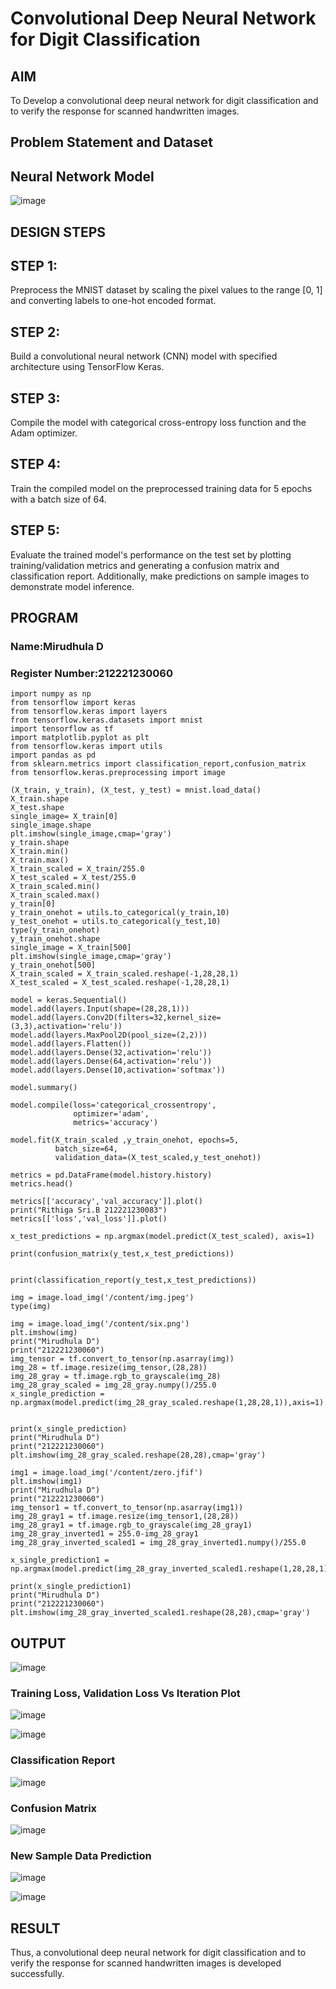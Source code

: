 # Convolutional Deep Neural Network for Digit Classification

## AIM

To Develop a convolutional deep neural network for digit classification and to verify the response for scanned handwritten images.

## Problem Statement and Dataset

## Neural Network Model

![image](https://github.com/user-attachments/assets/2f6d9f30-d666-4f0f-872b-3123afef1237)


## DESIGN STEPS

## STEP 1:
Preprocess the MNIST dataset by scaling the pixel values to the range [0, 1] and converting labels to one-hot encoded format.

## STEP 2:
Build a convolutional neural network (CNN) model with specified architecture using TensorFlow Keras.

## STEP 3:
Compile the model with categorical cross-entropy loss function and the Adam optimizer.

## STEP 4:
Train the compiled model on the preprocessed training data for 5 epochs with a batch size of 64.

## STEP 5:
Evaluate the trained model's performance on the test set by plotting training/validation metrics and generating a confusion matrix and classification report. Additionally, make predictions on sample images to demonstrate model inference.
## PROGRAM

### Name:Mirudhula D
### Register Number:212221230060


```
import numpy as np
from tensorflow import keras
from tensorflow.keras import layers
from tensorflow.keras.datasets import mnist
import tensorflow as tf
import matplotlib.pyplot as plt
from tensorflow.keras import utils
import pandas as pd
from sklearn.metrics import classification_report,confusion_matrix
from tensorflow.keras.preprocessing import image

(X_train, y_train), (X_test, y_test) = mnist.load_data()
X_train.shape
X_test.shape
single_image= X_train[0]
single_image.shape
plt.imshow(single_image,cmap='gray')
y_train.shape
X_train.min()
X_train.max()
X_train_scaled = X_train/255.0
X_test_scaled = X_test/255.0
X_train_scaled.min()
X_train_scaled.max()
y_train[0]
y_train_onehot = utils.to_categorical(y_train,10)
y_test_onehot = utils.to_categorical(y_test,10)
type(y_train_onehot)
y_train_onehot.shape
single_image = X_train[500]
plt.imshow(single_image,cmap='gray')
y_train_onehot[500]
X_train_scaled = X_train_scaled.reshape(-1,28,28,1)
X_test_scaled = X_test_scaled.reshape(-1,28,28,1)

model = keras.Sequential()
model.add(layers.Input(shape=(28,28,1)))
model.add(layers.Conv2D(filters=32,kernel_size=(3,3),activation='relu'))
model.add(layers.MaxPool2D(pool_size=(2,2)))
model.add(layers.Flatten())
model.add(layers.Dense(32,activation='relu'))
model.add(layers.Dense(64,activation='relu'))
model.add(layers.Dense(10,activation='softmax'))

model.summary()

model.compile(loss='categorical_crossentropy',
              optimizer='adam',
              metrics='accuracy')

model.fit(X_train_scaled ,y_train_onehot, epochs=5,
          batch_size=64,
          validation_data=(X_test_scaled,y_test_onehot))

metrics = pd.DataFrame(model.history.history)
metrics.head()

metrics[['accuracy','val_accuracy']].plot()
print("Rithiga Sri.B 212221230083")
metrics[['loss','val_loss']].plot()

x_test_predictions = np.argmax(model.predict(X_test_scaled), axis=1)

print(confusion_matrix(y_test,x_test_predictions))


print(classification_report(y_test,x_test_predictions))

img = image.load_img('/content/img.jpeg')
type(img)

img = image.load_img('/content/six.png')
plt.imshow(img)
print("Mirudhula D")
print("212221230060")
img_tensor = tf.convert_to_tensor(np.asarray(img))
img_28 = tf.image.resize(img_tensor,(28,28))
img_28_gray = tf.image.rgb_to_grayscale(img_28)
img_28_gray_scaled = img_28_gray.numpy()/255.0
x_single_prediction = np.argmax(model.predict(img_28_gray_scaled.reshape(1,28,28,1)),axis=1)


print(x_single_prediction)
print("Mirudhula D")
print("212221230060")
plt.imshow(img_28_gray_scaled.reshape(28,28),cmap='gray')

img1 = image.load_img('/content/zero.jfif')
plt.imshow(img1)
print("Mirudhula D")
print("212221230060")
img_tensor1 = tf.convert_to_tensor(np.asarray(img1))
img_28_gray1 = tf.image.resize(img_tensor1,(28,28))
img_28_gray1 = tf.image.rgb_to_grayscale(img_28_gray1)
img_28_gray_inverted1 = 255.0-img_28_gray1
img_28_gray_inverted_scaled1 = img_28_gray_inverted1.numpy()/255.0

x_single_prediction1 = np.argmax(model.predict(img_28_gray_inverted_scaled1.reshape(1,28,28,1)),axis=1)

print(x_single_prediction1)
print("Mirudhula D")
print("212221230060")
plt.imshow(img_28_gray_inverted_scaled1.reshape(28,28),cmap='gray')

```

## OUTPUT

![image](https://github.com/user-attachments/assets/c6a8505f-34d5-455f-996e-1ad94d790f16)


### Training Loss, Validation Loss Vs Iteration Plot

![image](https://github.com/user-attachments/assets/31523942-0db7-43d8-afde-0583898e533a)


![image](https://github.com/user-attachments/assets/04b901b5-5ef2-4812-9e47-2dcb3db18c2f)

### Classification Report

![image](https://github.com/user-attachments/assets/63dfe5cd-c539-40f8-81a5-39322a0d2e3d)


### Confusion Matrix

![image](https://github.com/user-attachments/assets/479d3ed9-1dc7-4427-b889-a71baa2de696)


### New Sample Data Prediction

![image](https://github.com/user-attachments/assets/009304a8-066a-4f73-8730-b992be5d2113)

![image](https://github.com/user-attachments/assets/d9f68531-77e4-4e8c-8c1b-7eaffaf71c81)



## RESULT

Thus, a convolutional deep neural network for digit classification and to verify the response for scanned handwritten images is developed successfully.
